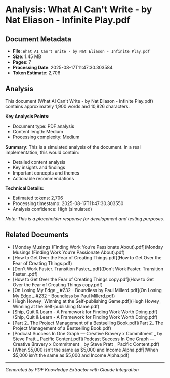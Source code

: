 # Analysis: What AI Can't Write - by Nat Eliason - Infinite Play.pdf

## Document Metadata
- **File**: `What AI Can't Write - by Nat Eliason - Infinite Play.pdf`
- **Size**: 1.45 MB
- **Pages**: 7
- **Processing Date**: 2025-08-17T11:47:30.303584
- **Token Estimate**: 2,706

## Analysis

This document (What AI Can't Write - by Nat Eliason - Infinite Play.pdf) contains approximately 1,900 words and 10,826 characters.

**Key Analysis Points:**
- Document type: PDF analysis
- Content length: Medium
- Processing complexity: Medium

**Summary:**
This is a simulated analysis of the document. In a real implementation, this would contain:
- Detailed content analysis
- Key insights and findings
- Important concepts and themes
- Actionable recommendations

**Technical Details:**
- Estimated tokens: 2,706
- Processing timestamp: 2025-08-17T11:47:30.303550
- Analysis confidence: High (simulated)

*Note: This is a placeholder response for development and testing purposes.*

## Related Documents

- [Monday Musings (Finding Work You’re Passionate About).pdf](Monday Musings (Finding Work You’re Passionate About).pdf)
- [How to Get Over the Fear of Creating Things.pdf](How to Get Over the Fear of Creating Things.pdf)
- [Don't Work Faster. Transition Faster_.pdf](Don't Work Faster. Transition Faster_.pdf)
- [How to Get Over the Fear of Creating Things copy.pdf](How to Get Over the Fear of Creating Things copy.pdf)
- [On Losing My Edge _ #232 - Boundless by Paul Millerd.pdf](On Losing My Edge _ #232 - Boundless by Paul Millerd.pdf)
- [Hugh Howey_ Winning at the Self-publishing Game.pdf](Hugh Howey_ Winning at the Self-publishing Game.pdf)
- [Ship, Quit & Learn - A Framework for Finding Work Worth Doing.pdf](Ship, Quit & Learn - A Framework for Finding Work Worth Doing.pdf)
- [Part 2_ The Project Management of a Bestselling Book.pdf](Part 2_ The Project Management of a Bestselling Book.pdf)
- [Podcast Success In One Graph — Creative Bravery x Commitment _ by Steve Pratt _ Pacific Content.pdf](Podcast Success In One Graph — Creative Bravery x Commitment _ by Steve Pratt _ Pacific Content.pdf)
- [When $5,000 isn't the same as $5,000 and Income Alpha.pdf](When $5,000 isn't the same as $5,000 and Income Alpha.pdf)

---
*Generated by PDF Knowledge Extractor with Claude Integration*